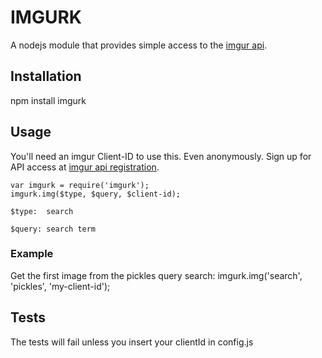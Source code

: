 # IMGURK
A nodejs module that provides simple access to the [imgur api](http://api.imgur.com/).

## Installation
npm install imgurk

## Usage
You'll need an imgur Client-ID to use this. Even anonymously.
Sign up for API access at [imgur api registration](http://api.imgur.com/#register).

    var imgurk = require('imgurk');
    imgurk.img($type, $query, $client-id);

    $type:  search

    $query: search term

### Example
Get the first image from the pickles query search:
    imgurk.img('search', 'pickles', 'my-client-id');

## Tests
The tests will fail unless you insert your clientId in config.js